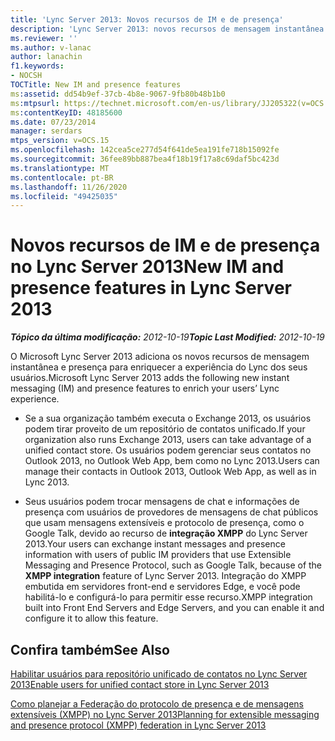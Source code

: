 ```yaml
---
title: 'Lync Server 2013: Novos recursos de IM e de presença'
description: 'Lync Server 2013: novos recursos de mensagem instantânea e presença.'
ms.reviewer: ''
ms.author: v-lanac
author: lanachin
f1.keywords:
- NOCSH
TOCTitle: New IM and presence features
ms:assetid: dd54b9ef-37cb-4b8e-9067-9fb80b48b1b0
ms:mtpsurl: https://technet.microsoft.com/en-us/library/JJ205322(v=OCS.15)
ms:contentKeyID: 48185600
ms.date: 07/23/2014
manager: serdars
mtps_version: v=OCS.15
ms.openlocfilehash: 142cea5ce277d54f641de5ea191fe718b15092fe
ms.sourcegitcommit: 36fee89bb887bea4f18b19f17a8c69daf5bc423d
ms.translationtype: MT
ms.contentlocale: pt-BR
ms.lasthandoff: 11/26/2020
ms.locfileid: "49425035"
---
```

# <a name="new-im-and-presence-features-in-lync-server-2013"></a><span data-ttu-id="1783d-103">Novos recursos de IM e de presença no Lync Server 2013</span><span class="sxs-lookup"><span data-stu-id="1783d-103">New IM and presence features in Lync Server 2013</span></span>

<div data-xmlns="http://www.w3.org/1999/xhtml">

<div class="topic" data-xmlns="http://www.w3.org/1999/xhtml" data-msxsl="urn:schemas-microsoft-com:xslt" data-cs="https://msdn.microsoft.com/">

<div data-asp="https://msdn2.microsoft.com/asp">



</div>

<div id="mainSection">

<div id="mainBody"><span data-ttu-id="1783d-104">

<span> </span></span><span class="sxs-lookup"><span data-stu-id="1783d-104">

<span> </span></span></span>

<span data-ttu-id="1783d-105">_**Tópico da última modificação:** 2012-10-19_</span><span class="sxs-lookup"><span data-stu-id="1783d-105">_**Topic Last Modified:** 2012-10-19_</span></span>

<span data-ttu-id="1783d-106">O Microsoft Lync Server 2013 adiciona os novos recursos de mensagem instantânea e presença para enriquecer a experiência do Lync dos seus usuários.</span><span class="sxs-lookup"><span data-stu-id="1783d-106">Microsoft Lync Server 2013 adds the following new instant messaging (IM) and presence features to enrich your users’ Lync experience.</span></span>

  - <span data-ttu-id="1783d-107">Se a sua organização também executa o Exchange 2013, os usuários podem tirar proveito de um repositório de contatos unificado.</span><span class="sxs-lookup"><span data-stu-id="1783d-107">If your organization also runs Exchange 2013, users can take advantage of a unified contact store.</span></span> <span data-ttu-id="1783d-108">Os usuários podem gerenciar seus contatos no Outlook 2013, no Outlook Web App, bem como no Lync 2013.</span><span class="sxs-lookup"><span data-stu-id="1783d-108">Users can manage their contacts in Outlook 2013, Outlook Web App, as well as in Lync 2013.</span></span>

  - <span data-ttu-id="1783d-109">Seus usuários podem trocar mensagens de chat e informações de presença com usuários de provedores de mensagens de chat públicos que usam mensagens extensíveis e protocolo de presença, como o Google Talk, devido ao recurso de **integração XMPP** do Lync Server 2013.</span><span class="sxs-lookup"><span data-stu-id="1783d-109">Your users can exchange instant messages and presence information with users of public IM providers that use Extensible Messaging and Presence Protocol, such as Google Talk, because of the **XMPP integration** feature of Lync Server 2013.</span></span> <span data-ttu-id="1783d-110">Integração do XMPP embutida em servidores front-end e servidores Edge, e você pode habilitá-lo e configurá-lo para permitir esse recurso.</span><span class="sxs-lookup"><span data-stu-id="1783d-110">XMPP integration built into Front End Servers and Edge Servers, and you can enable it and configure it to allow this feature.</span></span>

<div>

## <a name="see-also"></a><span data-ttu-id="1783d-111">Confira também</span><span class="sxs-lookup"><span data-stu-id="1783d-111">See Also</span></span>


[<span data-ttu-id="1783d-112">Habilitar usuários para repositório unificado de contatos no Lync Server 2013</span><span class="sxs-lookup"><span data-stu-id="1783d-112">Enable users for unified contact store in Lync Server 2013</span></span>](lync-server-2013-enable-users-for-unified-contact-store.md)  


[<span data-ttu-id="1783d-113">Como planejar a Federação do protocolo de presença e de mensagens extensíveis (XMPP) no Lync Server 2013</span><span class="sxs-lookup"><span data-stu-id="1783d-113">Planning for extensible messaging and presence protocol (XMPP) federation in Lync Server 2013</span></span>](lync-server-2013-planning-for-extensible-messaging-and-presence-protocol-xmpp-federation.md)  
  

<span data-ttu-id="1783d-114"></div>

</div>

<span> </span>

</div>

</div>

</span><span class="sxs-lookup"><span data-stu-id="1783d-114"></div>

</div>

<span> </span>

</div>

</div>

</span></span></div>

